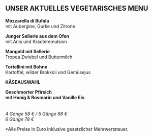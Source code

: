 ## UNSER AKTUELLES VEGETARISCHES MENU

**Mozzarella di Bufala**  
mit Aubergine, Gurke und Zitrone

**Junger Sellerie aus dem Ofen**  
mit Anis und Kräuteremulsion

**Mangold mit Sellerie**  
Tropea Zwiebel und Buttermilch

**Tortellini mit Bohne**  
Kartoffel, wilder Brokkoli und Gemüsejus

**KÄSEAUSWAHL**

**Geschmorter Pfirsich**  
**mit Honig & Rosmarin und Vanille Eis**
<br>
<br>
<br>
_4 Gänge 58 € / 5 Gänge 68 €_  
_6 Gänge 78 €_  

\*Alle Preise in Euro inklusive gesetzlicher Mehrwertsteuer.
